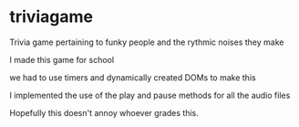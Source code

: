 # triviagame

Trivia game pertaining to funky people and the rythmic noises they make

I made this game for school

we had to use timers and dynamically created DOMs to make this

I implemented the use of the play and pause methods for all the audio files

Hopefully this doesn't annoy whoever grades this.
